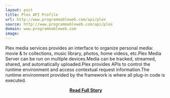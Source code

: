```yaml
---
layout: post
title: Plex API Profile
url: http://www.programmableweb.com/api/plex
source: http://www.programmableweb.com/api/plex
domain: www.programmableweb.com
image: 
---
```


<p>Plex media services provides an interface to organize personal media: movie &amp; tv collections, music library, photos, home videos, etc.Plex Media Server can be run on multiple devices.Media can be tracked, streamed, shared, and automatically uploaded.Plex provides APIs to control the runtime environment and access contextual request information.The runtime environment provided by the framework is where all plug-in code is executed.</p>
<center><p><a href="http://www.programmableweb.com/api/plex" style='padding:25px; font-sze:18px; font-weight: bold;'>Read Full Story</a></p></center>

